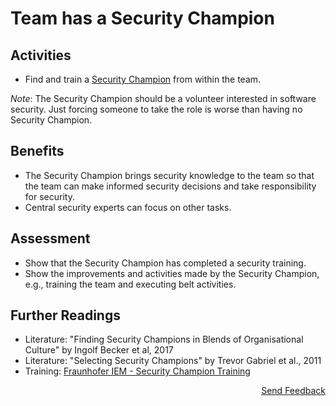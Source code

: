 # Team has a Security Champion

## Activities

- Find and train a [Security Champion](https://github.com/AppSecure-nrw/security-belts#security-champion) from within the team.

*Note*: The Security Champion should be a volunteer interested in software security. Just forcing someone to take the role is worse than having no Security Champion.

## Benefits

- The Security Champion brings security knowledge to the team so that the team can make informed security decisions and take responsibility for security.
- Central security experts can focus on other tasks.

## Assessment

- Show that the Security Champion has completed a security training.
- Show the improvements and activities made by the Security Champion, e.g., training the team and executing belt activities.

## Further Readings

- Literature: "Finding Security Champions in Blends of Organisational Culture" by Ingolf Becker et al, 2017
- Literature: "Selecting Security Champions" by Trevor Gabriel et al., 2011
- Training: [Fraunhofer IEM - Security Champion Training](https://www.iem.fraunhofer.de/de/academy/schulungsangebot/security-champion-training.html)

<p align="right"><a href="https://www.surveymonkey.de/r/MNWNVRB">Send Feedback</a></p>
